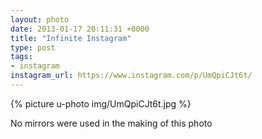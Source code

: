 ```yaml
---
layout: photo
date: 2013-01-17 20:11:31 +0000
title: "Infinite Instagram"
type: post
tags:
- instagram
instagram_url: https://www.instagram.com/p/UmQpiCJt6t/
---
```


{% picture u-photo img/UmQpiCJt6t.jpg %}

No mirrors were used in the making of this photo
